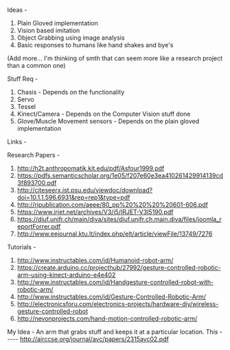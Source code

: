 Ideas - 

1. Plain Gloved implementation
1. Vision based imitation
1. Object Grabbing using image analysis
1. Basic responses to humans like hand shakes and bye's

(Add more... I'm thinking of smth that can seem more like a research project than a common one)

Stuff Req - 

1. Chasis - Depends on the functionality
1. Servo
1. Tessel
1. Kinect/Camera - Depends on the Computer Vision stuff done
1. Glove/Muscle Movement sensors - Depends on the plain gloved implementation


Links - 

Research Papers - 

1. http://h2t.anthropomatik.kit.edu/pdf/Asfour1999.pdf
1. https://pdfs.semanticscholar.org/1e05/f207e60e3ea410261429914139cd3f893700.pdf
1. http://citeseerx.ist.psu.edu/viewdoc/download?doi=10.1.1.596.6931&rep=rep1&type=pdf
1. http://ripublication.com/aeee/80_pp%20%20%20%20601-606.pdf
1. https://www.irjet.net/archives/V3/i5/IRJET-V3I5190.pdf
1. https://diuf.unifr.ch/main/diva/sites/diuf.unifr.ch.main.diva/files/joomla_reportForrer.pdf
1. http://www.eejournal.ktu.lt/index.php/elt/article/viewFile/13749/7276


Tutorials - 

1. http://www.instructables.com/id/Humanoid-robot-arm/
1. https://create.arduino.cc/projecthub/27992/gesture-controlled-robotic-arm-using-kinect-arduino-e4e402
1. http://www.instructables.com/id/Handgesture-controlled-robot-with-robotic-arm/
1. http://www.instructables.com/id/Gesture-Controlled-Robotic-Arm/
1. http://electronicsforu.com/electronics-projects/hardware-diy/wireless-gesture-controlled-robot
1. http://nevonprojects.com/hand-motion-controlled-robotic-arm/



My Idea - An arm that grabs stuff and keeps it at a particular location.
This ----- http://airccse.org/journal/avc/papers/2315avc02.pdf
